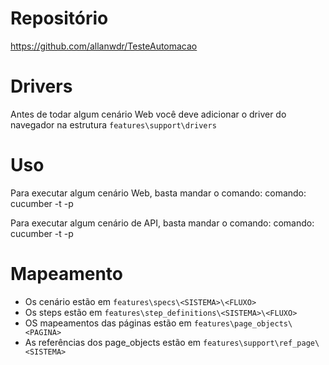 # Repositório

https://github.com/allanwdr/TesteAutomacao

# Drivers

Antes de todar algum cenário Web você deve adicionar o driver do navegador na estrutura `features\support\drivers`

# Uso

Para executar algum cenário Web, basta mandar o comando:
comando: cucumber -t <TAG> -p <WEB>

Para executar algum cenário de API, basta mandar o comando:
comando: cucumber -t <TAG> -p <API>

# Mapeamento

- Os cenário estão em `features\specs\<SISTEMA>\<FLUXO>`
- Os steps estão em `features\step_definitions\<SISTEMA>\<FLUXO>`
- OS mapeamentos das páginas estão em `features\page_objects\<PAGINA>`
- As referências dos page_objects estão em `features\support\ref_page\<SISTEMA>`
